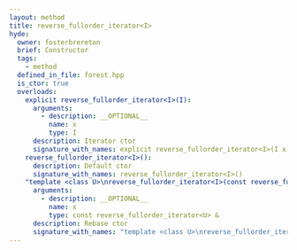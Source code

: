 ```yaml
---
layout: method
title: reverse_fullorder_iterator<I>
hyde:
  owner: fosterbrereton
  brief: Constructor
  tags:
    - method
  defined_in_file: forest.hpp
  is_ctor: true
  overloads:
    explicit reverse_fullorder_iterator<I>(I):
      arguments:
        - description: __OPTIONAL__
          name: x
          type: I
      description: Iterator ctor
      signature_with_names: explicit reverse_fullorder_iterator<I>(I x)
    reverse_fullorder_iterator<I>():
      description: Default ctor
      signature_with_names: reverse_fullorder_iterator<I>()
    "template <class U>\nreverse_fullorder_iterator<I>(const reverse_fullorder_iterator<U> &)":
      arguments:
        - description: __OPTIONAL__
          name: x
          type: const reverse_fullorder_iterator<U> &
      description: Rebase ctor
      signature_with_names: "template <class U>\nreverse_fullorder_iterator<I>(const reverse_fullorder_iterator<U> & x)"
---
```


